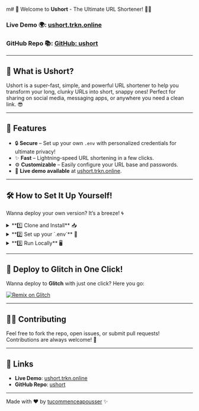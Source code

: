 m# 🏹 Welcome to **Ushort** - The Ultimate URL Shortener! 🔗✨

### **Live Demo** 🌍: [ushort.trkn.online](https://trkn-ushort.onrender.com)

### **GitHub Repo** 📚: [GitHub: ushort](https://github.com/tucommenceapousser/ushort)

---

## 🎉 **What is Ushort?**

Ushort is a super-fast, simple, and powerful URL shortener to help you transform your long, clunky URLs into short, snappy ones! Perfect for sharing on social media, messaging apps, or anywhere you need a clean link. 😎

---

## 🚀 **Features**

- 🔒 **Secure** – Set up your own `.env` with personalized credentials for ultimate privacy! 
- ✨ **Fast** – Lightning-speed URL shortening in a few clicks.
- ⚙️ **Customizable** – Easily configure your URL base and passwords.
- 🔗 **Live demo available** at [ushort.trkn.online](https://trkn-ushort.onrender.com).

---

## 🛠 **How to Set It Up Yourself!**

Wanna deploy your own version? It’s a breeze! 🌀

<details>
  <summary>**1️⃣ Clone and Install** 📥</summary>
  
  - Clone the repo:
  
    ```bash
    git clone https://github.com/tucommenceapousser/ushort.git
    cd ushort
    ```
  
  - Install dependencies:
  
    ```bash
    npm install
    ```

</details>

<details>
  <summary>**2️⃣ Set up your `.env`** 🔐</summary>

  Add a `.env` file to the root directory with the following values:
  
  ```bash
  URL_BASE="https://your-custom-url.com"
  PASSWORD="your-secure-password"
  ```
  
  - `URL_BASE`: Set this to the base URL you want for your shortened links.
  - `PASSWORD`: This is the password you'll use to manage your app securely.
  
</details>

<details>
  <summary>**3️⃣ Run Locally** 🖥️</summary>

  Start the development server:

  ```bash
  npm run dev
  ```

  Your app should now be running at `http://localhost:3000`.

</details>

---

## 🌈 **Deploy to Glitch in One Click!**

Wanna deploy to **Glitch** with just one click? Here you go:

[![Remix on Glitch](https://img.shields.io/badge/Remix%20on-Glitch-green?logo=glitch)](https://glitch.com/edit/#!/remix/github.com/tucommenceapousser/ushort)

---

## 👩‍💻 **Contributing**

Feel free to fork the repo, open issues, or submit pull requests! Contributions are always welcome! 🎉

---

## 🔗 **Links**
- **Live Demo**: [ushort.trkn.online](https://trkn-ushort.onrender.com)
- **GitHub Repo**: [ushort](https://github.com/tucommenceapousser/ushort)

---

Made with ❤️ by [tucommenceapousser](https://github.com/tucommenceapousser) ✨

